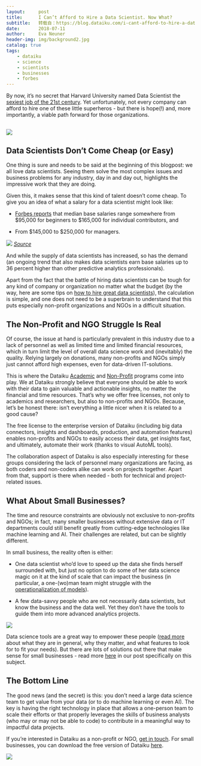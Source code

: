 ```yaml
---
layout:     post
title:      I Can’t Afford to Hire a Data Scientist. Now What?
subtitle:   转载自：https://blog.dataiku.com/i-cant-afford-to-hire-a-data-scientist.-now-what
date:       2018-07-11
author:     Eva Neuner
header-img: img/background2.jpg
catalog: true
tags:
    - dataiku
    - science
    - scientists
    - businesses
    - forbes
---
```


By now, it’s no secret that Harvard University named Data Scientist the [sexiest job of the 21st century](https://hbr.org/2012/10/data-scientist-the-sexiest-job-of-the-21st-century). Yet unfortunately, not every company can afford to hire one of these little superheros - but there is hope(!) and, more importantly, a viable path forward for those organizations.

## ![](https://blog.dataiku.com/hs-fs/hubfs/photo-nic-co-uk-nic-224385-unsplash.jpg?t=1532099243994&width=5616&name=photo-nic-co-uk-nic-224385-unsplash.jpg)


## Data Scientists Don’t Come Cheap (or Easy)

One thing is sure and needs to be said at the beginning of this blogpost: we all love data scientists. Seeing them solve the most complex issues and business problems for any industry, day in and day out, highlights the impressive work that they are doing.

Given this, it makes sense that this kind of talent doesn’t come cheap. To give you an idea of what a salary for a data scientist might look like:

- [Forbes reports](https://www.forbes.com/sites/gilpress/2018/05/04/the-salaries-of-data-scientists-remain-steady-but-still-sexy-with-ai-on-the-horizon#5e174fa6733d) that median base salaries range somewhere from $95,000 for beginners to $165,000 for individual contributors, and

- From $145,000 to $250,000 for managers.


![](https://blog.dataiku.com/hs-fs/hubfs/forbes-graphic-data-scientist.jpg?t=1532099243994&width=557&name=forbes-graphic-data-scientist.jpg)
[*Source*](https://www.forbes.com/sites/gilpress/2018/05/04/the-salaries-of-data-scientists-remain-steady-but-still-sexy-with-ai-on-the-horizon#2314e5d9733d)

And while the supply of data scientists has increased, so has the demand (an ongoing trend that also makes data scientists earn base salaries up to 36 percent higher than other predictive analytics professionals).

Apart from the fact that the battle of hiring data scientists can be tough for any kind of company or organization no matter what the budget (by the way, here are some tips on [how to hire great data scientists](https://blog.dataiku.com/how-to-hire-great-data-scientists-not-mythical-creatures-anymore)), the calculation is simple, and one does not need to be a superbrain to understand that this puts especially non-profit organizations and NGOs in a difficult situation.

## The Non-Profit and NGO Struggle Is Real

Of course, the issue at hand is particularly prevalent in this industry due to a lack of personnel as well as limited time and limited financial resources, which in turn limit the level of overall data science work and (inevitably) the quality. Relying largely on donations, many non-profits and NGOs simply just cannot afford high expenses, even for data-driven IT-solutions.

This is where the Dataiku [Academic](https://pages.dataiku.com/dataiku-academic-program) and [Non-Profit](https://pages.dataiku.com/dataiku-non-profits-program) programs come into play. We at Dataiku strongly believe that everyone should be able to work with their data to gain valuable and actionable insights, no matter the financial and time resources. That’s why we offer free licenses, not only to academics and researchers, but also to non-profits and NGOs. Because, let’s be honest there: isn’t everything a little nicer when it is related to a good cause?

The free license to the enterprise version of Dataiku (including big data connectors, insights and dashboards, production, and automation features) enables non-profits and NGOs to easily access their data, get insights fast, and ultimately, automate their work (thanks to visual AutoML tools).

The collaboration aspect of Dataiku is also especially interesting for these groups considering the lack of personnel many organizations are facing, as both coders and non-coders alike can work on projects together. Apart from that, support is there when needed - both for technical and project-related issues.

## What About Small Businesses?

The time and resource constraints are obviously not exclusive to non-profits and NGOs; in fact, many smaller businesses without extensive data or IT departments could still benefit greatly from cutting-edge technologies like machine learning and AI. Their challenges are related, but can be slightly different.

In small business, the reality often is either:

- One data scientist who’d love to speed up the data she finds herself surrounded with, but just no option to do some of her data science magic on it at the kind of scale that can impact the business (in particular, a one-(wo)man team might struggle with the [operationalization of models](https://pages.dataiku.com/data-science-operationalization)).

- A few data-savvy people who are not necessarily data scientists, but know the business and the data well. Yet they don’t have the tools to guide them into more advanced analytics projects.


![](https://blog.dataiku.com/hs-fs/hubfs/data-scientist.png?t=1532099243994&width=428&name=data-scientist.png)


Data science tools are a great way to empower these people ([read more](https://pages.dataiku.com/en-us/why-teams-need-data-science-tools) about what they are in general, why they matter, and what features to look for to fit your needs). But there are lots of solutions out there that make sense for small businesses - read more [here](https://blog.dataiku.com/small-company-big-data-science) in our post specifically on this subject.

## The Bottom Line

The good news (and the secret) is this: you don’t need a large data science team to get value from your data (or to do machine learning or even AI). The key is having the right technology in place that allows a one-person team to scale their efforts or that properly leverages the skills of business analysts (who may or may not be able to code) to contribute in a meaningful way to impactful data projects.

If you’re interested in Dataiku as a non-profit or NGO, [get in touch](https://pages.dataiku.com/dataiku-academic-program). For small businesses, you can download the free version of Dataiku [here](https://www.dataiku.com/dss/trynow).

[![](https://no-cache.hubspot.com/cta/default/2123903/63684f5e-ae9e-474d-881e-a08f59a3c075.png)
](https://cta-redirect.hubspot.com/cta/redirect/2123903/63684f5e-ae9e-474d-881e-a08f59a3c075)

 
